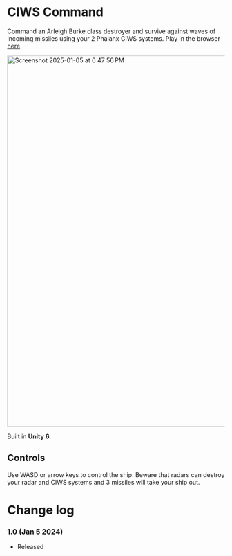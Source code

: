 # CIWS Command
Command an Arleigh Burke class destroyer and survive against waves of incoming missiles using your 2 Phalanx CIWS systems. Play in the browser [here](https://bananapeel202.github.io/CIWS-Simulator/)

<img width="857" alt="Screenshot 2025-01-05 at 6 47 56 PM" src="https://github.com/user-attachments/assets/fe13a266-d271-4d35-99fe-007294f67f1b" />

Built in **Unity 6**.

## Controls

Use WASD or arrow keys to control the ship. Beware that radars can destroy your radar and CIWS systems and 3 missiles will take your ship out. 


# Change log

### 1.0 (Jan 5 2024)

- Released
